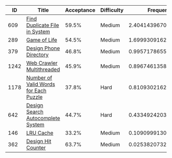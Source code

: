 |ID|Title|Acceptance|Difficulty|Frequency|
|----|-----|----|---|---|
|609|[Find Duplicate File in System]( https://leetcode.com/problems/find-duplicate-file-in-system)|59.5%|Medium|2.404143967080495|
|289|[Game of Life]( https://leetcode.com/problems/game-of-life)|54.5%|Medium|1.699930916292986|
|379|[Design Phone Directory]( https://leetcode.com/problems/design-phone-directory)|46.8%|Medium|0.9957178655054769|
|1242|[Web Crawler Multithreaded]( https://leetcode.com/problems/web-crawler-multithreaded)|45.9%|Medium|0.8967461358011848|
|1178|[Number of Valid Words for Each Puzzle]( https://leetcode.com/problems/number-of-valid-words-for-each-puzzle)|37.8%|Hard|0.8109302162163288|
|642|[Design Search Autocomplete System]( https://leetcode.com/problems/design-search-autocomplete-system)|44.7%|Hard|0.43349242036282026|
|146|[LRU Cache]( https://leetcode.com/problems/lru-cache)|33.2%|Medium|0.1090999130829226|
|362|[Design Hit Counter]( https://leetcode.com/problems/design-hit-counter)|63.7%|Medium|0.025382073271417165|
